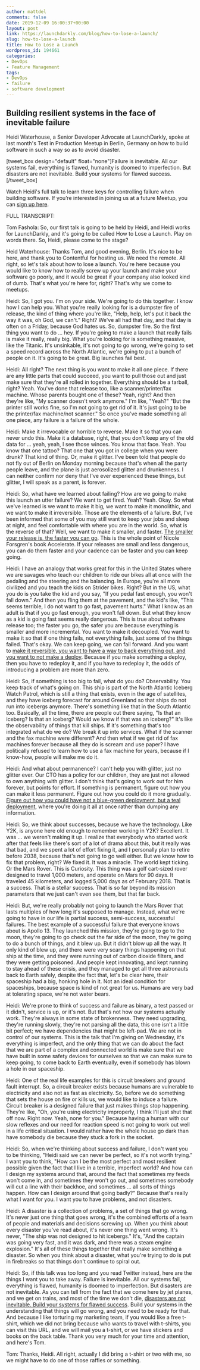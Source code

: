 ```yaml
---
author: mattdel
comments: false
date: 2019-12-09 16:00:37+00:00
layout: post
link: https://launchdarkly.com/blog/how-to-lose-a-launch/
slug: how-to-lose-a-launch
title: How to Lose a Launch
wordpress_id: 194661
categories:
- DevOps
- Feature Management
tags:
- DevOps
- failure
- software development
---
```


## Building resilient systems in the face of inevitable failure


Heidi Waterhouse, a Senior Developer Advocate at LaunchDarkly, spoke at last month's Test in Production Meetup in Berlin, Germany on how to build software in such a way so as to avoid disaster.

[tweet_box design="default" float="none"]Failure is inevitable. All our systems fail, everything is flawed, humanity is doomed to imperfection. But disasters are not inevitable. Build your systems for flawed success. [/tweet_box]

Watch Heidi's full talk to learn three keys for controlling failure when building software. If you’re interested in joining us at a future Meetup, you can [sign up here](https://www.meetup.com/Test-in-Production/).



FULL TRANSCRIPT:

Tom Fashola: So, our first talk is going to be held by Heidi, and Heidi works for LaunchDarkly, and it's going to be called How to Lose a Launch. Play on words there. So, Heidi, please come to the stage?

Heid Waterhouse: Thanks Tom, and good evening, Berlin. It's nice to be here, and thank you to Contentful for hosting us. We need the remote. All right, so let's talk about how to lose a launch. You're here because you would like to know how to really screw up your launch and make your software go poorly, and it would be great if your company also looked kind of dumb. That's what you're here for, right? That's why we come to meetups.

Heidi: So, I got you. I'm on your side. We're going to do this together. I know how I can help you. What you're really looking for is a dumpster fire of release, the kind of thing where you're like, "Help, help, let's put it back the way it was, oh God, we can't." Right? We've all had that day, and that day is often on a Friday, because God hates us. So, dumpster fire. So the first thing you want to do ... hey. If you're going to make a launch that really fails is make it really, really big. What you're looking for is something massive, like the Titanic. It's unsinkable, it's not going to go wrong, we're going to set a speed record across the North Atlantic, we're going to put a bunch of people on it. It's going to be great. Big launches fail best.

Heidi: All right? The next thing is you want to make it all one piece. If there are any little parts that could succeed, you want to pull those out and just make sure that they're all rolled in together. Everything should be a tarball, right? Yeah. You've done that release too, like a scanner/printer/fax machine. Whose parents bought one of these? Yeah, right? And then they're like, "My scanner doesn't work anymore." I'm like, "Yeah?" "But the printer still works fine, so I'm not going to get rid of it. It's just going to be the printer/fax machine/not scanner." So once you've made something all one piece, any failure is a failure of the whole.

Heidi: Make it irrevocable or horrible to reverse. Make it so that you can never undo this. Make it a database, right, that you don't keep any of the old data for ... yeah, yeah, I see those winces. You know that face. Yeah. You know that one tattoo? That one that you got in college when you were drunk? That kind of thing. Or, make it glitter. I've been told that people do not fly out of Berlin on Monday morning because that's when all the party people leave, and the plane is just aerosolized glitter and drunkenness. I can neither confirm nor deny that I've ever experienced these things, but glitter, I will speak as a parent, is forever.

Heidi: So, what have we learned about failing? How are we going to make this launch an utter failure? We want to get fired. Yeah? Yeah. Okay. So what we've learned is we want to make it big, we want to make it monolithic, and we want to make it irreversible. Those are the elements of a failure. But, I've been informed that some of you may still want to keep your jobs and sleep at night, and feel comfortable with where you are in the world. So, what is the reverse of that? Well, we want to make it smaller, and faster. [The smaller your release is, the faster you can go](https://launchdarkly.com/solutions/development-teams/). This is the whole point of Nicole Forsgren's book Accelerate. If your releases are small and less dangerous, you can do them faster and your cadence can be faster and you can keep going.

Heidi: I have an analogy that works great for this in the United States where we are savages who teach our children to ride our bikes all at once with the pedaling and the steering and the balancing. In Europe, you're all more civilized and you teach the kids on Strider bikes. Right? But in the US, what you do is you take the kid and you say, "If you pedal fast enough, you won't fall down." And then you fling them at the pavement, and the kid's like, "This seems terrible, I do not want to go fast, pavement hurts." What I know as an adult is that if you go fast enough, you won't fall down. But what they know as a kid is going fast seems really dangerous. This is true about software release too; the faster you go, the safer you are because everything is smaller and more incremental. You want to make it decoupled. You want to make it so that if one thing fails, not everything fails, just some of the things failed. That's okay. We can keep going, we can fail forward. And you want to [make it reversible, you want to have a way to back everything out, and you want to not make a deploy](https://launchdarkly.com/blog/operational-flags-best-practices/). Because if you make something a deploy, then you have to redeploy it, and if you have to redeploy it, the odds of introducing a problem are more than zero.

Heidi: So, if something is too big to fail, what do you do? Observability. You keep track of what's going on. This ship is part of the North Atlantic Iceberg Watch Patrol, which is still a thing that exists, even in the age of satellites, and they have iceberg forecast for around Greenland so that ships do not run into icebergs anymore. There's something like that in the South Atlantic too. Basically, all the time, there are people out there saying, "Is that an iceberg? Is that an iceberg? Would we know if that was an iceberg?" It's like the observability of things that kill ships. If it's something that's too integrated what do we do? We break it up into services. What if the scanner and the fax machine were different? And then what if we get rid of fax machines forever because all they do is scream and use paper? I have politically refused to learn how to use a fax machine for years, because if I know-how, people will make me do it.

Heidi: And what about permanence? I can't help you with glitter, just no glitter ever. Our CTO has a policy for our children, they are just not allowed to own anything with glitter. I don't think that's going to work out for him forever, but points for effort. If something is permanent, figure out how you can make it less permanent. Figure out how you could do it more gradually. [Figure out how you could have not a blue-green deployment, but a teal deployment](https://launchdarkly.com/blog/blue-green-feature-flags-combining-operational-and-development-best-practices-to-achieve-progressive-delivery/), where you're doing it all at once rather than dumping any information.

Heidi: So, we think about successes, because we have the technology. Like Y2K, is anyone here old enough to remember working in Y2K? Excellent. It was ... we weren't making it up. I realize that everybody who started work after that feels like there's sort of a lot of drama about this, but it really was that bad, and we spent a lot of effort fixing it, and I personally plan to retire before 2038, because that's not going to go well either. But we know how to fix that problem, right? We fixed it. It was a miracle. The world kept ticking. Or the Mars Rover. This is Curiosity. This thing was a golf cart-sized rover designed to travel 1,000 meters, and operate on Mars for 90 days. It traveled 45 kilometers, and logged 5,000 days as of February 2018. That is a success. That is a stellar success. That is so far beyond its mission parameters that we just can't even see them, but that far back.

Heidi: But, we're really probably not going to launch the Mars Rover that lasts multiples of how long it's supposed to manage. Instead, what we're going to have in our life is partial success, semi-success, successful failures. The best example of a successful failure that everyone knows about is Apollo 13. They launched this mission, they're going to go to the moon, they're going to go check out the far side of the moon, they're going to do a bunch of things, and it blew up. But it didn't blow up all the way. It only kind of blew up, and there were very scary things happening on that ship at the time, and they were running out of carbon dioxide filters, and they were getting poisoned. And people kept innovating, and kept running to stay ahead of these crisis, and they managed to get all three astronauts back to Earth safely, despite the fact that, let's be clear here, their spaceship had a big, honking hole in it. Not an ideal condition for spaceships, because space is kind of not great for us. Humans are very bad at tolerating space, we're not water bears.

Heidi: We're prone to think of success and failure as binary, a test passed or it didn't, service is up, or it's not. But that's not how our systems actually work. They're always in some state of brokenness. They need upgrading, they're running slowly, they're not parsing all the data, this one isn't a little bit perfect; we have dependencies that might be left-pad. We are not in control of our systems. This is the talk that I'm giving on Wednesday, it's everything is imperfect, and the only thing that we can do about the fact that we are part of a complex and connected world is make sure that we have built in some safety devices for ourselves so that we can make sure to keep going, to come back to Earth eventually, even if somebody has blown a hole in our spaceship.

Heidi: One of the real life examples for this is circuit breakers and ground fault interrupt. So, a circuit breaker exists because humans are vulnerable to electricity and also not as fast as electricity. So, before we do something that sets the house on fire or kills us, we would like to induce a failure. Circuit breaker is a designed failure that just makes things stop happening. They're like, "Oh, you're using electricity improperly, I think I'll just shut that off now. Right now. Yeah, none for you." Because having a human with our slow reflexes and our need for reaction speed is not going to work out well in a life critical situation. I would rather have the whole house go dark than have somebody die because they stuck a fork in the socket.

Heidi: So, when we're thinking about success and failure, I don't want you to be thinking, "Heidi said we can never be perfect, so it's not worth trying." I want you to think, "How can I be the most perfect and most resilient possible given the fact that I live in a terrible, imperfect world? And how can I design my systems around that, around the fact that sometimes my feeds won't come in, and sometimes they won't go out, and sometimes somebody will cut a line with their backhoe, and sometimes ... all sorts of things happen. How can I design around that going badly?" Because that's really what I want for you. I want you to have problems, and not disasters.

Heidi: A disaster is a collection of problems, a set of things that go wrong. It's never just one thing that goes wrong, it's the combined efforts of a team of people and materials and decisions screwing up. When you think about every disaster you've read about, it's never one thing went wrong. It's never, "The ship was not designed to hit icebergs." It's, "And the captain was going very fast, and it was dark, and there was a steam engine explosion." It's all of these things together that really make something a disaster. So when you think about a disaster, what you're trying to do is put in firebreaks so that things don't continue to spiral out.

Heidi: So, if this talk was too long and you read Twitter instead, here are the things I want you to take away. Failure is inevitable. All our systems fail, everything is flawed, humanity is doomed to imperfection. But disasters are not inevitable. As you can tell from the fact that we come here by jet planes, and we get on trains, and most of the time we don't die, [disasters are not inevitable. Build your systems for flawed success](https://launchdarkly.com/blog/designing-for-failure-to-avoid-disaster/). Build your systems in the understanding that things will go wrong, and you need to be ready for that. And because I like torturing my marketing team, if you would like a free t-shirt, which we did not bring because who wants to travel with t-shirts, you can visit this URL, and we will mail you a t-shirt, or we have stickers and books on the back table. Thank you very much for your time and attention, and here's Tom.

Tom: Thanks, Heidi. All right, actually I did bring a t-shirt or two with me, so we might have to do one of those raffles or something.
